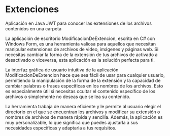 # Extenciones
Aplicación en Java JWT para conocer las extensiones de los archivos contenidos en una carpeta 

La aplicación de escritorio ModificacionDeExtencion, escrita en C# con Windows Form, es una herramienta valiosa para aquellos que necesitan manipular extensiones de archivos de video, imágenes y páginas web. Si necesitas cambiar la forma de la extensión de tus archivos de activado a desactivado o viceversa, esta aplicación es la solución perfecta para ti.

La interfaz gráfica de usuario intuitiva de la aplicación ModificacionDeExtencion hace que sea fácil de usar para cualquier usuario, permitiendo la manipulación de la forma de la extensión y la capacidad de cambiar palabras o frases específicas en los nombres de los archivos. Esto es especialmente útil si necesitas ocultar el contenido específico de los archivos o simplemente no deseas que se lea su contenido.

La herramienta trabaja de manera eficiente y le permite al usuario elegir el directorio en el que se encuentran los archivos y modificar su extensión o nombres de archivos de manera rápida y sencilla. Además, la aplicación es muy personalizable, lo que significa que puedes ajustarla a sus necesidades específicas y adaptarla a tus requisitos.
